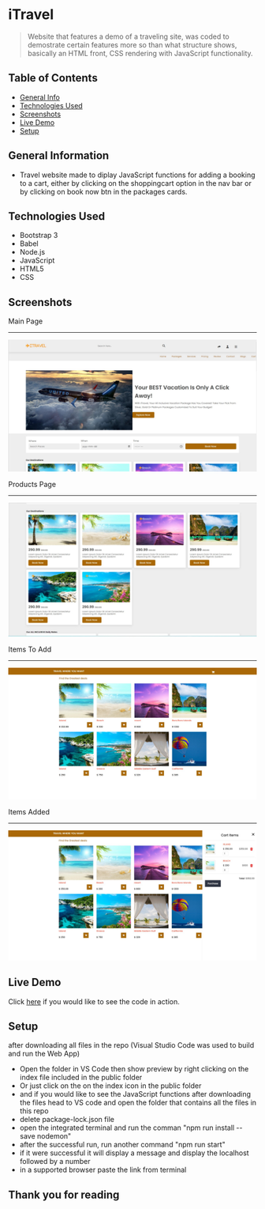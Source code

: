 # iTravel
> Website that features a demo of a traveling site, was coded to demostrate certain features more so than what structure shows, basically an HTML front, CSS rendering with JavaScript functionality.

## Table of Contents
* [General Info](#general-information)
* [Technologies Used](#technologies-used)
* [Screenshots](#screenshots)
* [Live Demo](#live-demo)
* [Setup](#setup)

## General Information
- Travel website made to diplay JavaScript functions for adding a booking to a cart, either by clicking on the shoppingcart option in the nav bar or by clicking on book now btn in the packages cards.
<!-- You don't have to answer all the questions - just the ones relevant to your project. -->


## Technologies Used
- Bootstrap 3
- Babel
- Node.js
- JavaScript
- HTML5
- CSS

## Screenshots

Main Page <hr>
![Main Page screenshot](./img/MainPage.jpg)<br>

Products Page <hr>
![Products screenshot](./img/Products.jpg)<br>

Items To Add <hr>
![Items To Add screenshot](./img/ItemsToAdd.jpg)<br>

Items Added <hr>
![Items Added screenshot](./img/ItemsAdded.jpg)<br>

## Live Demo

Click <a href="http://www.adelmor.com/iTravel/public/index.html">here<a> if you would like to see the code in action.

## Setup
after downloading all files in the repo (Visual Studio Code was used to build and run the Web App)
- Open the folder in VS Code then show preview by right clicking on the index file included in the public folder
- Or just click on the on the index icon in the public folder
- and if you would like to see the JavaScript functions after downloading the files head to VS code and open the folder that contains all the files in this repo
- delete package-lock.json file
- open the integrated terminal and run the comman "npm run install --save nodemon"
- after the successful run, run another command "npm run start"
- if it were successful it will display a message and display the localhost followed by a number 
- in a supported browser paste the link from terminal

## Thank you for reading
